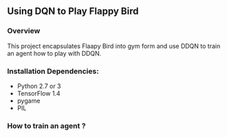 ## Using DQN to Play Flappy Bird



### Overview

This project encapsulates Flaapy Bird into  gym form and use DDQN to train an agent how to play with DDQN.

### Installation Dependencies:

- Python 2.7 or 3
- TensorFlow 1.4
- pygame
- PIL

### How to train an agent ? 

```

```